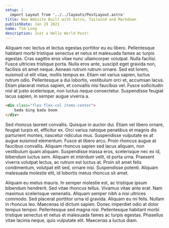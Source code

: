 ```yaml
---
setup: |
  import Layout from '../../layouts/PostLayout.astro'
title: New Website Built with Astro, Tailwind and Markdown
publishDate: Jan 29 2021
name: Tim Long
description: Just a Hello World Post!
---
```



Aliquam nec lectus et lectus egestas porttitor eu eu libero. Pellentesque habitant morbi tristique senectus et netus et malesuada fames ac turpis egestas. Cras sagittis eros vitae nunc ullamcorper volutpat. Nulla facilisi. Fusce ultricies tristique porta. Nulla eros ante, suscipit eget gravida non, facilisis sit amet neque. Aenean rutrum rutrum ornare. Sed est lorem, euismod ut elit vitae, mollis tempus ex. Etiam vel varius sapien, luctus rutrum odio. Pellentesque a dui lobortis, vestibulum orci et, accumsan lacus. Etiam placerat metus sapien, et convallis nisi faucibus vel. Fusce sollicitudin nisl at justo scelerisque, non luctus neque consectetur. Suspendisse feugiat lacus sapien, in semper augue viverra a.

```html
<div class="flex flex-col items-center">
    bada bing bada boom
</div>
```

Sed rhoncus laoreet convallis. Quisque in auctor dui. Etiam vel libero ornare, feugiat turpis et, efficitur ex. Orci varius natoque penatibus et magnis dis parturient montes, nascetur ridiculus mus. Suspendisse vulputate ex at augue euismod elementum. Fusce at libero arcu. Proin rhoncus augue at faucibus convallis. Aliquam rhoncus sapien sed lacus aliquam, non vestibulum quam aliquam. Suspendisse massa eros, scelerisque nec ex id, bibendum luctus sem. Aliquam et interdum velit, id porta urna. Praesent viverra volutpat lectus, ac rutrum est luctus at. Proin sit amet felis condimentum, volutpat elit sed, ornare nisi. Suspendisse potenti. Aliquam malesuada molestie elit, id lobortis metus rhoncus sit amet.

Aliquam eu metus mauris. In semper molestie est, ac tristique ipsum bibendum hendrerit. Sed vitae rhoncus tellus. Vivamus vitae ante erat. Nam maximus scelerisque venenatis. Aliquam semper nibh a nisi ultrices commodo. Sed placerat porttitor urna id gravida. Aliquam eu mi felis. Nullam in rhoncus leo. Maecenas id dictum sapien. Donec imperdiet odio at dolor tempus tempor. Pellentesque sed magna nisi. Pellentesque habitant morbi tristique senectus et netus et malesuada fames ac turpis egestas. Phasellus vitae lacinia neque, quis vulputate elit. Maecenas a luctus diam.